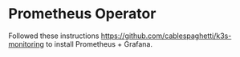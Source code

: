 # Prometheus Operator
Followed these instructions https://github.com/cablespaghetti/k3s-monitoring to install Prometheus + Grafana.

